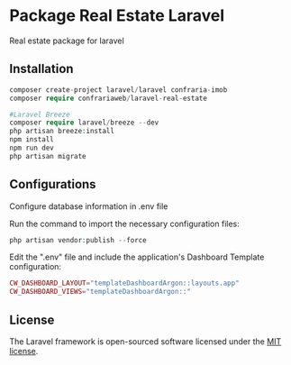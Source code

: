 # Package Real Estate Laravel  

Real estate package for laravel

## Installation  
```php 
composer create-project laravel/laravel confraria-imob
composer require confrariaweb/laravel-real-estate

#Laravel Breeze
composer require laravel/breeze --dev
php artisan breeze:install
npm install
npm run dev
php artisan migrate
```

## Configurations
Configure database information in .env file

Run the command to import the necessary configuration files:
```php
php artisan vendor:publish --force
```












Edit the ".env" file and include the application's Dashboard Template configuration:
```php
CW_DASHBOARD_LAYOUT="templateDashboardArgon::layouts.app"  
CW_DASHBOARD_VIEWS="templateDashboardArgon::"
```

## License  

The Laravel framework is open-sourced software licensed under the [MIT license](https://opensource.org/licenses/MIT).